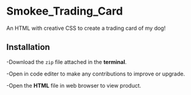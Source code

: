 # Smokee_Trading_Card

An HTML with creative CSS to create a trading card of my dog!

## Installation

-Download the `zip` file attached in the **terminal**.

-Open in code editer to make any contributions to improve or upgrade.

-Open the **HTML** file in web browser to view product.
